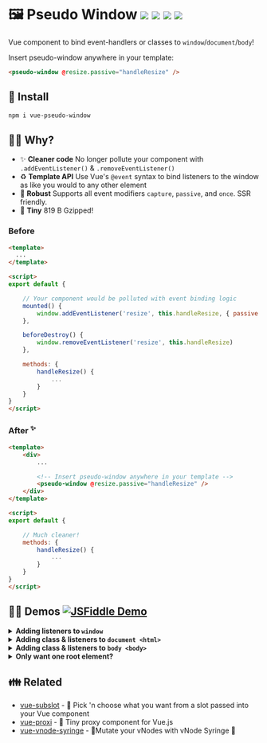 # 🖼 Pseudo Window <a href="https://npm.im/vue-pseudo-window"><img src="https://badgen.net/npm/v/vue-pseudo-window"></a> <a href="https://npm.im/vue-pseudo-window"><img src="https://badgen.net/npm/dm/vue-pseudo-window"></a> <a href="https://packagephobia.now.sh/result?p=vue-pseudo-window"><img src="https://packagephobia.now.sh/badge?p=vue-pseudo-window"></a> <a href="https://bundlephobia.com/result?p=vue-pseudo-window"><img src="https://badgen.net/bundlephobia/minzip/vue-pseudo-window"></a>

Vue component to bind event-handlers or classes to `window`/`document`/`body`!

Insert pseudo-window anywhere in your template:
```html
<pseudo-window @resize.passive="handleResize" />
```

## 🚀 Install
```sh
npm i vue-pseudo-window
```
## 🙋‍♂️ Why?

- :sparkles: **Cleaner code** No longer pollute your component with `.addEventListener()` & `.removeEventListener()`
- :recycle: **Template API** Use Vue's `@event` syntax to bind listeners to the window as like you would to any other element
- :muscle: **Robust** Supports all event modifiers `capture`, `passive`, and `once`. SSR friendly.
- :hatched_chick: **Tiny** 819 B Gzipped!

### Before
```html
<template>
  ...
</template>

<script>
export default {

	// Your component would be polluted with event binding logic
	mounted() {
		window.addEventListener('resize', this.handleResize, { passive: true })
	},

	beforeDestroy() {
		window.removeEventListener('resize', this.handleResize)
	},

	methods: {
		handleResize() {
			...
		}
	}
}
</script>
```

### After <sup>✨</sup>

```html
<template>
	<div>
		...

		<!-- Insert pseudo-window anywhere in your template -->
		<pseudo-window @resize.passive="handleResize" />
	</div>
</template>

<script>
export default {

	// Much cleaner!
	methods: {
		handleResize() {
			...
		}
	}
}
</script>
```

## :man_teacher: Demos [![JSFiddle Demo](https://flat.badgen.net/badge/JSFiddle/Open%20Demo/blue)](https://jsfiddle.net/hirokiosame/p5Lz419s/)

<details>
	<summary><strong>Adding listeners to <code>window</code></strong></summary>
	<br>

```html
<template>
	<div>
		<div>
			Window width: {{ winWidth }}
		</div>

		<pseudo-window
			<!-- Handle window resize with "passive" option -->
			@resize.passive="onResize"
		/>
	</div>
</template>

<script>
import PseudoWindow from 'vue-pseudo-window';

export default {
	components: {
		PseudoWindow
	},
	
	data() {
		return {
			winWidth: 0
		}
	},

	methods: {
		onResize() {
			this.winWidth = window.innerWidth;
		}
	}
}
</script>
```
</details>

<details>
	<summary><strong>Adding class & listeners to <code>document &lt;html&gt;</code></strong></summary>
	<br>

```html
<template>
	<div>
		<pseudo-window
			document

			<!-- Add a class to <html> -->
			:class="$style.lockScroll"

			<!-- Handle document click -->
			@click="onClick"
		/>
	</div>
</template>

<script>
import PseudoWindow from 'vue-pseudo-window';

export default {
	components: {
		PseudoWindow
	},

	methods: {
		onClick() {
			console.log('Document click!')
		}
	}
}
</script>

<style module>
.lockScroll {
	overflow: hidden;
}
</style>
```
</details>

<details>
	<summary><strong>Adding class & listeners to <code>body &lt;body&gt;</code></strong></summary>
	<br>

```html
<template>
	<div>
		<pseudo-window
			body

			<!-- Add a class to <body> -->
			:class="$style.lockScroll"

			<!-- Handle body click -->
			@click="onClick"
		/>
	</div>
</template>

<script>
import PseudoWindow from 'vue-pseudo-window';

export default {
	components: {
		PseudoWindow
	},

	methods: {
		onClick() {
			console.log('Body click!')
		}
	}
}
</script>

<style module>
.lockScroll {
	overflow: hidden;
}
</style>
```
</details>

<details>
	<summary><strong>Only want one root element?</strong></summary>
	<br>
	
PseudoWindow is a functional component that returns exactly what's passed into it. By using it as the root component, its contents will pass-through.

```html
<template>
	<pseudo-window
		@blur="pause"
		@focus="resume"
	>
		<video>
			<source
				src="/media/examples/flower.webm"
				type="video/webm"
			>
		</video>
	</div>
</template>

<script>
import PseudoWindow from 'vue-pseudo-window';

export default {
	components: {
		PseudoWindow
	},

	methods: {
		resume() {
			this.$el.play()
		},
		pause() {
			this.$el.pause()
		}
	}
}
</script>
```
</details>

## :family: Related
- [vue-subslot](https://github.com/privatenumber/vue-subslot) - 💍 Pick 'n choose what you want from a slot passed into your Vue component
- [vue-proxi](https://github.com/privatenumber/vue-proxi) - 💠 Tiny proxy component for Vue.js
- [vue-vnode-syringe](https://github.com/privatenumber/vue-vnode-syringe) - 🧬Mutate your vNodes with vNode Syringe 💉
